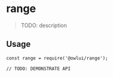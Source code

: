 # range

> TODO: description

## Usage

```
const range = require('@owlui/range');

// TODO: DEMONSTRATE API
```
